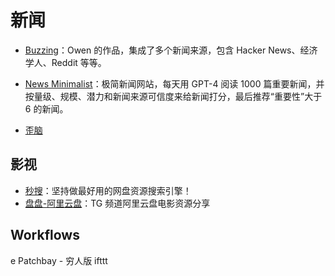 # 新闻

- [Buzzing](https://www.buzzing.cc)：Owen 的作品，集成了多个新闻来源，包含 Hacker News、经济学人、Reddit 等等。

- [News Minimalist](https://www.newsminimalist.com/)：极简新闻网站，每天用 GPT-4 阅读 1000 篇重要新闻，并按量级、规模、潜力和新闻来源可信度来给新闻打分，最后推荐“重要性”大于 6 的新闻。

- [歪脑](https://www.wainao.me)

## 影视

- [秒搜](https://miaosou.fun)：坚持做最好用的网盘资源搜索引擎！
- [盘盘-阿里云盘](https://t.me/Q66Share)：TG 频道阿里云盘电影资源分享

## Workflows

e Patchbay - 穷人版 ifttt
